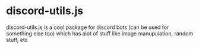 # discord-utils.js
discord-utils.js is a cool package for discord bots (can be  used for something else too) which has alot of stuff like image manupulation, random stuff, etc
